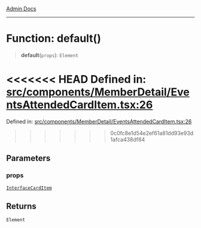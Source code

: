 [Admin Docs](/)

***

# Function: default()

> **default**(`props`): `Element`

<<<<<<< HEAD
Defined in: [src/components/MemberDetail/EventsAttendedCardItem.tsx:26](https://github.com/abhassen44/talawa-admin/blob/285f7384c3d26b5028a286d84f89b85120d130a2/src/components/MemberDetail/EventsAttendedCardItem.tsx#L26)
=======
Defined in: [src/components/MemberDetail/EventsAttendedCardItem.tsx:26](https://github.com/PalisadoesFoundation/talawa-admin/blob/main/src/components/MemberDetail/EventsAttendedCardItem.tsx#L26)
>>>>>>> 0c0fc8e1d54e2ef61a81dd93e93d1afca438df84

## Parameters

### props

[`InterfaceCardItem`](../interfaces/InterfaceCardItem.md)

## Returns

`Element`
